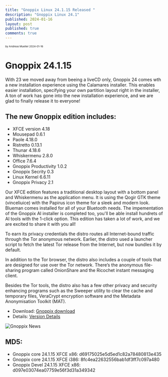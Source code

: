 ```yaml
---
title: "Gnoppix Linux 24.1.15 Released "
description: "Gnoppix Linux 24.1"
published: 2024-01-16
layout: post
published: true
comments: true
---
```


<sub><sub><sub> by Andreas Mueller 2024-01-16 <sub><sub><sub>

# Gnoppix 24.1.15 

With 23 we moved away from beeing a liveCD only, Gnoppix 24 comes wth a new installation experience using the Calamares installer. This enables easier installation, specifying your own partition layout right in the installer,
A ton of work has gone into the new installation experience, and we are glad to finally release it to everyone!

## The new Gnoppix edition includes:

* XFCE version 4.18
* Mousepad 0.6.1
* Paole 4.18.0
* Ristretto 0.13.1
* Thunar 4.18.6
* Whiskermenu 2.8.0
* Office 7.6.4
* Gnoppix Productivity 1.0.2
* Gnoppix Secrity 0.3
* Linux Kernel 6.6.11
* Gnoppix Privacy 2.1

Our XFCE edition features a traditional desktop layout with a bottom panel and Whiskermenu as the application menu. It is using the Qogir GTK theme (vinceliuice) with the Papirus icon theme for a sleek and modern look. Blueman comes installed for all of your Bluetooth needs. The impementation of the Gnoppix AI installer is completed too, you'll be able install hundrets of AI tools with the 1-click option. This edition has taken a lot of work, and we are excited to share it with you all!


To earn its privacy credentials the distro routes all Internet-bound traffic through the Tor anonymous network. Earlier, the distro used a launcher script to fetch the latest Tor release from the Internet, but now bundles it by default.

In addition to the Tor browser, the distro also includes a couple of tools that are designed for use over the Tor network. There’s the anonymous file-sharing program called OnionShare and the Ricochet instant messaging client.

Besides the Tor tools, the distro also has a few other privacy and security enhancing programs such as the Sweeper utility to clear the cache and temporary files, VeraCrypt encryption software and the Metadata Anonymisation Toolkit (MAT).

- Download: [Gnoppix download](https://gnoppix.atlassian.net/wiki/spaces/GDP/pages/19922974/Download+Links) 
- Details: [Version Details](http://archive.gnoppix.com/packages/24/devel-24.1.txt)

![Gnoppix News](https://www.gnoppix.org/uploads/gnoppix24-1.png "Gnoppix News")

## MD5: 

- Gnoppix core 24.1.15 XFCE x86:  d69175025e5d5ed1c82a78480813e435
- Gnoppix core 24.1.15 XFCE i386: 8fc4ea22632556bab1df3ff7c097a480
- Gnoppix Devel 24.1.15 XFCE x86: d097e03074ea07759e56f3d31a349342
